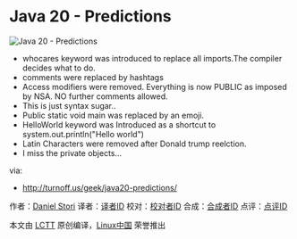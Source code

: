 Java 20 - Predictions
===============

![Java 20 - Predictions](http://turnoff.us/image/en/java20.png)

- whocares keyword was introduced to replace all imports.The compiler decides what to do.
- comments were replaced by hashtags
- Access modifiers were removed. Everything is now PUBLIC as imposed by NSA. NO further comments allowed.
- This is just syntax sugar..
- Public static void main was replaced by an emoji.
- HelloWorld keyword was Introduced as a shortcut to system.out.println("Hello world")
- Latin Characters were removed after Donald trump reelction.
- I miss the private objects...

via:
- http://turnoff.us/geek/java20-predictions/

作者：[Daniel Stori][a]
译者：[译者ID](https://github.com/译者ID)
校对：[校对者ID](https://github.com/校对者ID)
合成：[合成者ID](https://github.com/合成者ID)
点评：[点评ID](https://github.com/点评者ID)

本文由 [LCTT](https://github.com/LCTT/TranslateProject) 原创编译，[Linux中国](https://linux.cn/) 荣誉推出

[a]:http://turnoff.us/about/
